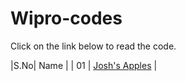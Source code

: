 # Wipro-codes

Click on the link below to read the code. 

|S.No|   Name   |
| 01 |   <a href="one/">Josh's Apples</a>   |
